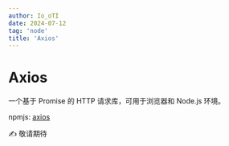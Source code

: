 ```yaml
---
author: Io_oTI
date: 2024-07-12
tag: 'node'
title: 'Axios'
---
```


# Axios

一个基于 Promise 的 HTTP 请求库，可用于浏览器和 Node.js 环境。

npmjs: [axios](https://www.npmjs.com/package/axios)

✍ 敬请期待

